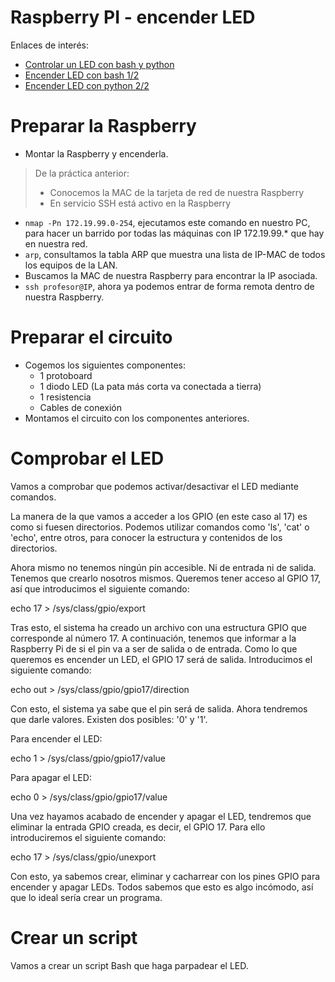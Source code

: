 

# Raspberry PI - encender LED

Enlaces de interés:
* [Controlar un LED con bash y python](https://www.peatonet.com/raspberry-pi-y-los-pines-gpio-controlando-un-led-con-bash-y-con-python/)
* [Encender LED con bash 1/2](https://geekytheory.com/tutorial-raspberry-pi-gpio-parte-1-control-de-un-led)
* [Encender LED con python 2/2](https://geekytheory.com/tutorial-raspberry-pi-gpio-parte-2-control-de-leds-con-python)

# Preparar la Raspberry

* Montar la Raspberry y encenderla.

> De la práctica anterior:
> * Conocemos la MAC de la tarjeta de red de nuestra Raspberry
> * En servicio SSH está activo en la Raspberry

* `nmap -Pn 172.19.99.0-254`, ejecutamos este comando en nuestro PC, para hacer un barrido por todas las máquinas con IP 172.19.99.* que hay en nuestra red.
* `arp`, consultamos la tabla ARP que muestra una lista de IP-MAC de todos los equipos de la LAN.
* Buscamos la MAC de nuestra Raspberry para encontrar la IP asociada.
* `ssh profesor@IP`, ahora ya podemos entrar de forma remota dentro de nuestra Raspberry.

# Preparar el circuito

* Cogemos los siguientes componentes:
    * 1 protoboard
    * 1 diodo LED (La pata más corta va conectada a tierra)
    * 1 resistencia
    * Cables de conexión
* Montamos el circuito con los componentes anteriores.

# Comprobar el LED

Vamos a comprobar que podemos activar/desactivar el LED mediante comandos.

La manera de la que vamos a acceder a los GPIO (en este caso al 17) es como si fuesen directorios. Podemos utilizar comandos como 'ls', 'cat' o 'echo', entre otros, para conocer la estructura y contenidos de los directorios.

Ahora mismo no tenemos ningún pin accesible. Ni de entrada ni de salida. Tenemos que crearlo nosotros mismos. Queremos tener acceso al GPIO 17, así que introducimos el siguiente comando:

echo 17 > /sys/class/gpio/export

Tras esto, el sistema ha creado un archivo con una estructura GPIO que corresponde al número 17. A continuación, tenemos que informar a la Raspberry Pi de si el pin va a ser de salida o de entrada. Como lo que queremos es encender un LED, el GPIO 17 será de salida. Introducimos el siguiente comando:

echo out > /sys/class/gpio/gpio17/direction

Con esto, el sistema ya sabe que el pin será de salida. Ahora tendremos que darle valores. Existen dos posibles: '0' y '1'.

Para encender el LED:

echo 1 > /sys/class/gpio/gpio17/value

 Para apagar el LED:

echo 0 > /sys/class/gpio/gpio17/value

Una vez hayamos acabado de encender y apagar el LED, tendremos que eliminar la entrada GPIO creada, es decir, el GPIO 17. Para ello introduciremos el siguiente comando:

echo 17 > /sys/class/gpio/unexport

Con esto, ya sabemos crear, eliminar y cacharrear con los pines GPIO para encender y apagar LEDs. Todos sabemos que esto es algo incómodo, así que lo ideal sería crear un programa.

# Crear un script

Vamos a crear un script Bash que haga parpadear el LED.

```
```
